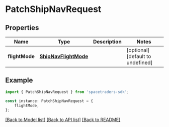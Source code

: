# PatchShipNavRequest


## Properties

Name | Type | Description | Notes
------------ | ------------- | ------------- | -------------
**flightMode** | [**ShipNavFlightMode**](ShipNavFlightMode.md) |  | [optional] [default to undefined]

## Example

```typescript
import { PatchShipNavRequest } from 'spacetraders-sdk';

const instance: PatchShipNavRequest = {
    flightMode,
};
```

[[Back to Model list]](../README.md#documentation-for-models) [[Back to API list]](../README.md#documentation-for-api-endpoints) [[Back to README]](../README.md)
